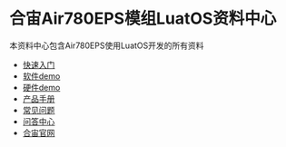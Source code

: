 # 合宙Air780EPS模组LuatOS资料中心

本资料中心包含Air780EPS使用LuatOS开发的所有资料

- [快速入门](./quick_start/index.md)
- [软件demo](./app/index.md)
- [硬件demo](./hardware.md)
- [产品手册](./product_manual/)
- [常见问题](./faq.md)
- [问答中心](https://chat.openluat.com/)
- [合宙官网](https://www.openluat.com/)

<script>
var tmp = window.location.pathname.split("/").filter(part => part.length > 0);
console.log(tmp)
var redirectUrl = 'quick_start/';
if (tmp.length == 0 || (tmp.length == 2 && window.location.pathname.endsWith("/"))) {
    // 如果符合，跳转到指定URL
    window.location.href = window.location.pathname + redirectUrl;
}
// 检查当前页面是否是首页
var path = window.location.pathname
</script>
